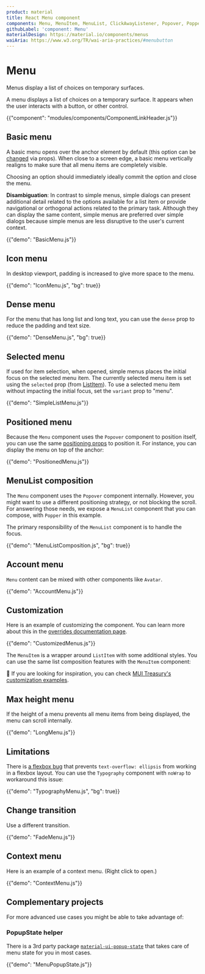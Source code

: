 ```yaml
---
product: material
title: React Menu component
components: Menu, MenuItem, MenuList, ClickAwayListener, Popover, Popper
githubLabel: 'component: Menu'
materialDesign: https://material.io/components/menus
waiAria: https://www.w3.org/TR/wai-aria-practices/#menubutton
---
```


# Menu

<p class="description">Menus display a list of choices on temporary surfaces.</p>

A menu displays a list of choices on a temporary surface. It appears when the user interacts with a button, or other control.

{{"component": "modules/components/ComponentLinkHeader.js"}}

## Basic menu

A basic menu opens over the anchor element by default (this option can be [changed](#menu-positioning) via props). When close to a screen edge, a basic menu vertically realigns to make sure that all menu items are completely visible.

Choosing an option should immediately ideally commit the option and close the menu.

**Disambiguation**: In contrast to simple menus, simple dialogs can present additional detail related to the options available for a list item or provide navigational or orthogonal actions related to the primary task. Although they can display the same content, simple menus are preferred over simple dialogs because simple menus are less disruptive to the user's current context.

{{"demo": "BasicMenu.js"}}

## Icon menu

In desktop viewport, padding is increased to give more space to the menu.

{{"demo": "IconMenu.js", "bg": true}}

## Dense menu

For the menu that has long list and long text, you can use the `dense` prop to reduce the padding and text size.

{{"demo": "DenseMenu.js", "bg": true}}

## Selected menu

If used for item selection, when opened, simple menus places the initial focus on the selected menu item.
The currently selected menu item is set using the `selected` prop (from [ListItem](/api/list-item/)).
To use a selected menu item without impacting the initial focus, set the `variant` prop to "menu".

{{"demo": "SimpleListMenu.js"}}

## Positioned menu

Because the `Menu` component uses the `Popover` component to position itself, you can use the same [positioning props](/material/components/popover/#anchor-playground) to position it.
For instance, you can display the menu on top of the anchor:

{{"demo": "PositionedMenu.js"}}

## MenuList composition

The `Menu` component uses the `Popover` component internally.
However, you might want to use a different positioning strategy, or not blocking the scroll.
For answering those needs, we expose a `MenuList` component that you can compose, with `Popper` in this example.

The primary responsibility of the `MenuList` component is to handle the focus.

{{"demo": "MenuListComposition.js", "bg": true}}

## Account menu

`Menu` content can be mixed with other components like `Avatar`.

{{"demo": "AccountMenu.js"}}

## Customization

Here is an example of customizing the component.
You can learn more about this in the [overrides documentation page](/material/customization/how-to-customize/).

{{"demo": "CustomizedMenus.js"}}

The `MenuItem` is a wrapper around `ListItem` with some additional styles.
You can use the same list composition features with the `MenuItem` component:

🎨 If you are looking for inspiration, you can check [MUI Treasury's customization examples](https://mui-treasury.com/styles/menu/).

## Max height menu

If the height of a menu prevents all menu items from being displayed, the menu can scroll internally.

{{"demo": "LongMenu.js"}}

## Limitations

There is [a flexbox bug](https://bugs.chromium.org/p/chromium/issues/detail?id=327437) that prevents `text-overflow: ellipsis` from working in a flexbox layout.
You can use the `Typography` component with `noWrap` to workaround this issue:

{{"demo": "TypographyMenu.js", "bg": true}}

## Change transition

Use a different transition.

{{"demo": "FadeMenu.js"}}

## Context menu

Here is an example of a context menu. (Right click to open.)

{{"demo": "ContextMenu.js"}}

## Complementary projects

For more advanced use cases you might be able to take advantage of:

### PopupState helper

There is a 3rd party package [`material-ui-popup-state`](https://github.com/jcoreio/material-ui-popup-state) that takes care of menu state for you in most cases.

{{"demo": "MenuPopupState.js"}}
